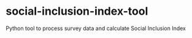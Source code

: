 # social-inclusion-index-tool
Python tool to process survey data and calculate Social Inclusion Index
